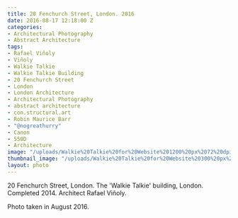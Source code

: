 ```yaml
---
title: 20 Fenchurch Street, London. 2016
date: 2016-08-17 12:18:00 Z
categories:
- Architectural Photography
- Abstract Architecture
tags:
- Rafael Viñoly
- Viñoly
- Walkie Talkie
- Walkie Talkie Building
- 20 Fenchurch Street
- London
- London Architecture
- Architectural Photography
- abstract architecture
- con.structural.art
- Robin Maurice Barr
- "@nogreathurry"
- Canon
- 550D
- Architecture
image: "/uploads/Walkie%20Talkie%20for%20Website%201200%20px%2072%20dpi-2.jpg"
thumbnail_image: "/uploads/Walkie%20Talkie%20for%20Website%20300%20px%2072%20dpi-2.jpg"
layout: photo
---
```


20 Fenchurch Street, London. The 'Walkie Talkie' building, London. Completed 2014. Architect Rafael Viñoly. 

Photo taken in August 2016.